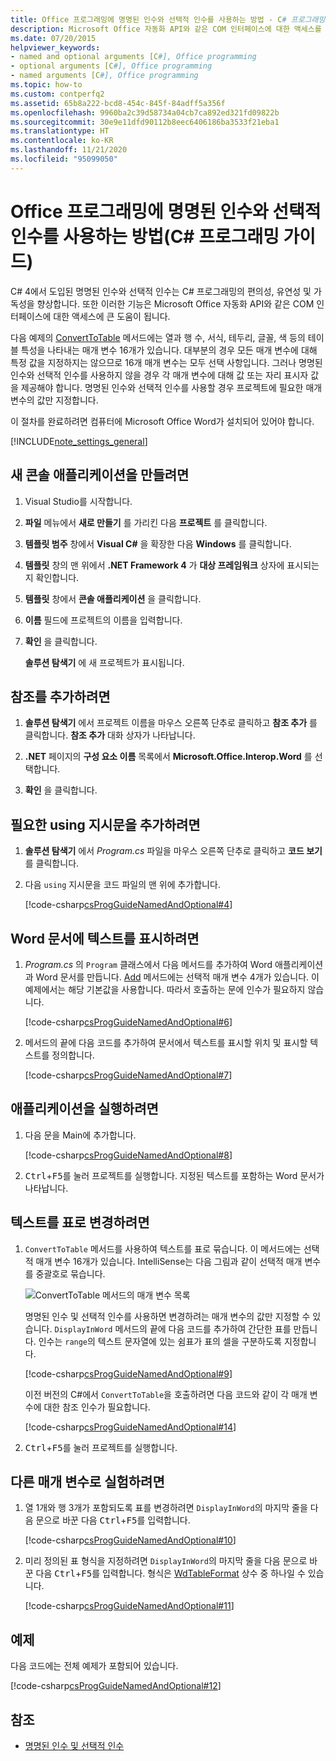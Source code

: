 ```yaml
---
title: Office 프로그래밍에 명명된 인수와 선택적 인수를 사용하는 방법 - C# 프로그래밍 가이드
description: Microsoft Office 자동화 API와 같은 COM 인터페이스에 대한 액세스를 지원하는 명명된 인수 및 선택적 인수를 사용하는 방법에 대해 알아봅니다.
ms.date: 07/20/2015
helpviewer_keywords:
- named and optional arguments [C#], Office programming
- optional arguments [C#], Office programming
- named arguments [C#], Office programming
ms.topic: how-to
ms.custom: contperfq2
ms.assetid: 65b8a222-bcd8-454c-845f-84adff5a356f
ms.openlocfilehash: 9960ba2c39d58734a04cb7ca892ed321fd09822b
ms.sourcegitcommit: 30e9e11dfd90112b8eec6406186ba3533f21eba1
ms.translationtype: HT
ms.contentlocale: ko-KR
ms.lasthandoff: 11/21/2020
ms.locfileid: "95099050"
---
```

# <a name="how-to-use-named-and-optional-arguments-in-office-programming-c-programming-guide"></a>Office 프로그래밍에 명명된 인수와 선택적 인수를 사용하는 방법(C# 프로그래밍 가이드)

C# 4에서 도입된 명명된 인수와 선택적 인수는 C# 프로그래밍의 편의성, 유연성 및 가독성을 향상합니다. 또한 이러한 기능은 Microsoft Office 자동화 API와 같은 COM 인터페이스에 대한 액세스에 큰 도움이 됩니다.

다음 예제의 [ConvertToTable](<xref:Microsoft.Office.Interop.Word.Range.ConvertToTable%2A>) 메서드에는 열과 행 수, 서식, 테두리, 글꼴, 색 등의 테이블 특성을 나타내는 매개 변수 16개가 있습니다. 대부분의 경우 모든 매개 변수에 대해 특정 값을 지정하지는 않으므로 16개 매개 변수는 모두 선택 사항입니다. 그러나 명명된 인수와 선택적 인수를 사용하지 않을 경우 각 매개 변수에 대해 값 또는 자리 표시자 값을 제공해야 합니다. 명명된 인수와 선택적 인수를 사용할 경우 프로젝트에 필요한 매개 변수의 값만 지정합니다.

이 절차를 완료하려면 컴퓨터에 Microsoft Office Word가 설치되어 있어야 합니다.

[!INCLUDE[note_settings_general](~/includes/note-settings-general-md.md)]

## <a name="to-create-a-new-console-application"></a>새 콘솔 애플리케이션을 만들려면

1. Visual Studio를 시작합니다.

2. **파일** 메뉴에서 **새로 만들기** 를 가리킨 다음 **프로젝트** 를 클릭합니다.

3. **템플릿 범주** 창에서 **Visual C#** 을 확장한 다음 **Windows** 를 클릭합니다.

4. **템플릿** 창의 맨 위에서 **.NET Framework 4** 가 **대상 프레임워크** 상자에 표시되는지 확인합니다.

5. **템플릿** 창에서 **콘솔 애플리케이션** 을 클릭합니다.

6. **이름** 필드에 프로젝트의 이름을 입력합니다.

7. **확인** 을 클릭합니다.

     **솔루션 탐색기** 에 새 프로젝트가 표시됩니다.

## <a name="to-add-a-reference"></a>참조를 추가하려면

1. **솔루션 탐색기** 에서 프로젝트 이름을 마우스 오른쪽 단추로 클릭하고 **참조 추가** 를 클릭합니다. **참조 추가** 대화 상자가 나타납니다.

2. **.NET** 페이지의 **구성 요소 이름** 목록에서 **Microsoft.Office.Interop.Word** 를 선택합니다.

3. **확인** 을 클릭합니다.

## <a name="to-add-necessary-using-directives"></a>필요한 using 지시문을 추가하려면

1. **솔루션 탐색기** 에서 *Program.cs* 파일을 마우스 오른쪽 단추로 클릭하고 **코드 보기** 를 클릭합니다.

2. 다음 `using` 지시문을 코드 파일의 맨 위에 추가합니다.

     [!code-csharp[csProgGuideNamedAndOptional#4](~/samples/snippets/csharp/VS_Snippets_VBCSharp/csprogguidenamedandoptional/cs/wordprogram.cs#4)]

## <a name="to-display-text-in-a-word-document"></a>Word 문서에 텍스트를 표시하려면

1. *Program.cs* 의 `Program` 클래스에서 다음 메서드를 추가하여 Word 애플리케이션과 Word 문서를 만듭니다. [Add](<xref:Microsoft.Office.Interop.Word.Documents.Add%2A>) 메서드에는 선택적 매개 변수 4개가 있습니다. 이 예제에서는 해당 기본값을 사용합니다. 따라서 호출하는 문에 인수가 필요하지 않습니다.

     [!code-csharp[csProgGuideNamedAndOptional#6](~/samples/snippets/csharp/VS_Snippets_VBCSharp/csprogguidenamedandoptional/cs/wordprogram.cs#6)]

2. 메서드의 끝에 다음 코드를 추가하여 문서에서 텍스트를 표시할 위치 및 표시할 텍스트를 정의합니다.

     [!code-csharp[csProgGuideNamedAndOptional#7](~/samples/snippets/csharp/VS_Snippets_VBCSharp/csprogguidenamedandoptional/cs/wordprogram.cs#7)]

## <a name="to-run-the-application"></a>애플리케이션을 실행하려면

1. 다음 문을 Main에 추가합니다.

     [!code-csharp[csProgGuideNamedAndOptional#8](~/samples/snippets/csharp/VS_Snippets_VBCSharp/csprogguidenamedandoptional/cs/wordprogram.cs#8)]

2. <kbd>Ctrl</kbd>+<kbd>F5</kbd>를 눌러 프로젝트를 실행합니다. 지정된 텍스트를 포함하는 Word 문서가 나타납니다.

## <a name="to-change-the-text-to-a-table"></a>텍스트를 표로 변경하려면
  
1. `ConvertToTable` 메서드를 사용하여 텍스트를 표로 묶습니다. 이 메서드에는 선택적 매개 변수 16개가 있습니다. IntelliSense는 다음 그림과 같이 선택적 매개 변수를 중괄호로 묶습니다.

     ![ConvertToTable 메서드의 매개 변수 목록](./media/how-to-use-named-and-optional-arguments-in-office-programming/convert-table-parameters.png)

     명명된 인수 및 선택적 인수를 사용하면 변경하려는 매개 변수의 값만 지정할 수 있습니다. `DisplayInWord` 메서드의 끝에 다음 코드를 추가하여 간단한 표를 만듭니다. 인수는 `range`의 텍스트 문자열에 있는 쉼표가 표의 셀을 구분하도록 지정합니다.

     [!code-csharp[csProgGuideNamedAndOptional#9](~/samples/snippets/csharp/VS_Snippets_VBCSharp/csprogguidenamedandoptional/cs/wordprogram.cs#9)]

     이전 버전의 C#에서 `ConvertToTable`을 호출하려면 다음 코드와 같이 각 매개 변수에 대한 참조 인수가 필요합니다.
  
     [!code-csharp[csProgGuideNamedAndOptional#14](~/samples/snippets/csharp/VS_Snippets_VBCSharp/csprogguidenamedandoptional/cs/wordprogram.cs#14)]

2. <kbd>Ctrl</kbd>+<kbd>F5</kbd>를 눌러 프로젝트를 실행합니다.

## <a name="to-experiment-with-other-parameters"></a>다른 매개 변수로 실험하려면

1. 열 1개와 행 3개가 포함되도록 표를 변경하려면 `DisplayInWord`의 마지막 줄을 다음 문으로 바꾼 다음 <kbd>Ctrl</kbd>+<kbd>F5</kbd>를 입력합니다.  

     [!code-csharp[csProgGuideNamedAndOptional#10](~/samples/snippets/csharp/VS_Snippets_VBCSharp/csprogguidenamedandoptional/cs/wordprogram.cs#10)]

2. 미리 정의된 표 형식을 지정하려면 `DisplayInWord`의 마지막 줄을 다음 문으로 바꾼 다음 <kbd>Ctrl</kbd>+<kbd>F5</kbd>를 입력합니다. 형식은 [WdTableFormat](<xref:Microsoft.Office.Interop.Word.WdTableFormat>) 상수 중 하나일 수 있습니다.

     [!code-csharp[csProgGuideNamedAndOptional#11](~/samples/snippets/csharp/VS_Snippets_VBCSharp/csprogguidenamedandoptional/cs/wordprogram.cs#11)]

## <a name="example"></a>예제

다음 코드에는 전체 예제가 포함되어 있습니다.

 [!code-csharp[csProgGuideNamedAndOptional#12](~/samples/snippets/csharp/VS_Snippets_VBCSharp/csprogguidenamedandoptional/cs/wordprogram.cs#12)]

## <a name="see-also"></a>참조

- [명명된 인수 및 선택적 인수](./named-and-optional-arguments.md)

